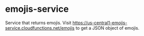 # emojis-service

Service that returns emojis. Visit https://us-central1-emojis-service.cloudfunctions.net/emojis to get a JSON object of emojis.
